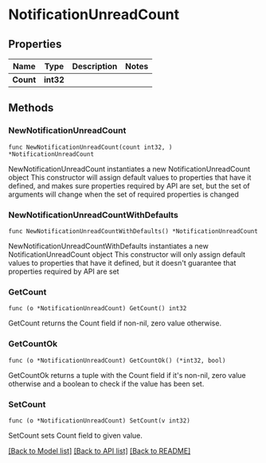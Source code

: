 # NotificationUnreadCount

## Properties

Name | Type | Description | Notes
------------ | ------------- | ------------- | -------------
**Count** | **int32** |  | 

## Methods

### NewNotificationUnreadCount

`func NewNotificationUnreadCount(count int32, ) *NotificationUnreadCount`

NewNotificationUnreadCount instantiates a new NotificationUnreadCount object
This constructor will assign default values to properties that have it defined,
and makes sure properties required by API are set, but the set of arguments
will change when the set of required properties is changed

### NewNotificationUnreadCountWithDefaults

`func NewNotificationUnreadCountWithDefaults() *NotificationUnreadCount`

NewNotificationUnreadCountWithDefaults instantiates a new NotificationUnreadCount object
This constructor will only assign default values to properties that have it defined,
but it doesn't guarantee that properties required by API are set

### GetCount

`func (o *NotificationUnreadCount) GetCount() int32`

GetCount returns the Count field if non-nil, zero value otherwise.

### GetCountOk

`func (o *NotificationUnreadCount) GetCountOk() (*int32, bool)`

GetCountOk returns a tuple with the Count field if it's non-nil, zero value otherwise
and a boolean to check if the value has been set.

### SetCount

`func (o *NotificationUnreadCount) SetCount(v int32)`

SetCount sets Count field to given value.



[[Back to Model list]](../README.md#documentation-for-models) [[Back to API list]](../README.md#documentation-for-api-endpoints) [[Back to README]](../README.md)


